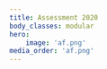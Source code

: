 ```yaml
---
title: Assessment 2020
body_classes: modular
hero:
    image: 'af.png'
media_order: 'af.png'
---
```

